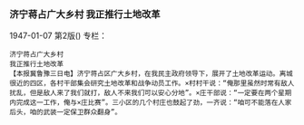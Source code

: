### 济宁蒋占广大乡村  我正推行土地改革

1947-01-07
第2版()
专栏：

    济宁蒋占广大乡村
    我正推行土地改革
    【本报冀鲁豫三日电】济宁蒋占区广大乡村，在我民主政府领导下，展开了土地改革运动。离城很近的四区，各村干部集会研究土地改革和战争动员工作。×村村干说：“俺那里虽然时常有敌人扰乱，但是敌人来了我们就打，敌人不来我们可以安心分地”。×庄干部说：“一定要在两个星期内完成这一工作，俺与×庄比赛”。三小区的几个村庄也鼓起了劲，一齐说：“咱可不能落在人家后头，咱的武装一定保卫群众翻身”。
